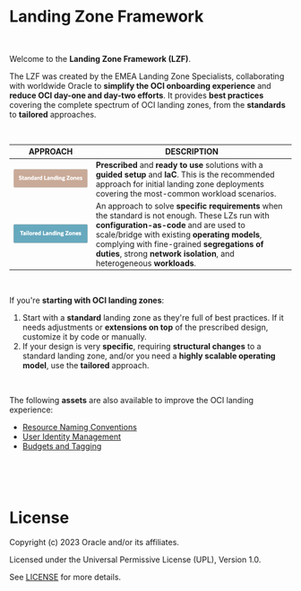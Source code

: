 # **Landing Zone Framework**

&nbsp; 


Welcome to the **Landing Zone Framework (LZF)**. 

The LZF was created by the EMEA Landing Zone Specialists, collaborating with worldwide Oracle to **simplify the OCI onboarding experience** and **reduce OCI day-one and day-two efforts**. It provides **best practices** covering the complete spectrum of OCI landing zones, from the **standards** to  **tailored** approaches.

&nbsp; 


| APPROACH  |  DESCRIPTION | 
|---|---|
| <a href="/landing-zones/standard_landing_zones/standard_landing_zones.md" ><img src="images/slz.png" alt= “” width="500" height=""></a>  | **Prescribed** and **ready to use** solutions with a **guided setup** and  **IaC**. This is the recommended approach for initial landing zone deployments covering the most-common workload scenarios.  | 
| <a href="tailored_landing_zones/tailored_landing_zones.md" ><img src="images/tlz.png" alt= “” width="500" height=""> </a>  | An approach to solve **specific requirements** when the standard is not enough. These LZs run with **configuration-as-code** and are used to scale/bridge with existing **operating models**, complying with fine-grained **segregations of duties**, strong **network isolation**, and heterogeneous **workloads**.  |  
&nbsp; 

If you're **starting with OCI landing zones**:
1. Start with a **standard** landing zone as they're full of best practices. If it needs adjustments or **extensions on top** of the prescribed design, customize it by code or manually. 
2. If your design is very **specific**, requiring **structural changes** to a standard landing zone, and/or you need a **highly scalable operating model**, use the **tailored** approach.

&nbsp; 

The following **assets** are also available to improve the OCI landing experience:
- [Resource Naming Conventions](/landing-zones/commons/resource_naming_conventions.md)
- [User Identity Management](/landing-zones/commons/user_identity_management.md)
- [Budgets and Tagging](/landing-zones/commons/budgets_and_tagging.md)


&nbsp; 

&nbsp; 




# License

Copyright (c) 2023 Oracle and/or its affiliates.

Licensed under the Universal Permissive License (UPL), Version 1.0.

See [LICENSE](https://github.com/oracle-devrel/technology-engineering/blob/main/LICENSE) for more details.
